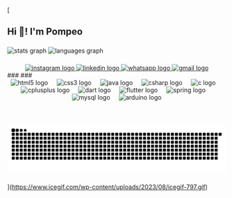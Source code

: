[<h2 align="left">Hi 👋! I'm Pompeo</h2>

###

<div align="left">
   <img src="https://github-readme-stats.vercel.app/api?username=ryanpompeo&hide_title=false&hide_rank=false&show_icons=true&include_all_commits=true&count_private=true&disable_animations=false&theme=dark&locale=en&hide_border=false&order=1" height="250" alt="stats graph"  />

  <img src="https://github-readme-stats.vercel.app/api/top-langs?username=ryanpompeo&locale=en&hide_title=false&layout=compact&card_width=320&langs_count=5&theme=dark&hide_border=false" height="150" alt="languages graph"  />
</div>

###



###
<div align="center">
  <a href="https://www.instagram.com/rypompeo/?utm_source=ig_web_button_share_sheet" target="_blank">
    <img src="https://img.shields.io/static/v1?message=Instagram&logo=instagram&label=&color=000&logoColor=white&labelColor=000&style=for-the-badge" height="35" alt="instagram logo"  />
  </a>
  <a href="https://www.linkedin.com/in/ryan-pompeo-013109304/" target="_blank">
    <img src="https://img.shields.io/static/v1?message=LinkedIn&logo=linkedin&label=&color=000&logoColor=white&labelColor=&style=for-the-badge" height="35" alt="linkedin logo"  />
  </a>
  <a href="https://wa.me/5519984046058?text=" target="_blank">
    <img src="https://img.shields.io/static/v1?message=Whatsapp&logo=whatsapp&label=&color=000&logoColor=white&labelColor=&style=for-the-badge" height="35" alt="whatsapp logo"  />
  </a>
  <a href="https://criarmeulink.com.br/u/1733093866" target="_blank">
    <img src="https://img.shields.io/static/v1?message=Gmail&logo=gmail&label=&color=000&logoColor=white&labelColor=&style=for-the-badge" height="35" alt="gmail logo"  />
  </a>
</div>
###
###
<div align="center">
  <img src="https://cdn.jsdelivr.net/gh/devicons/devicon/icons/html5/html5-original.svg" height="30" alt="html5 logo"  />
  <img width="12" />
  <img src="https://cdn.jsdelivr.net/gh/devicons/devicon/icons/css3/css3-original.svg" height="30" alt="css3 logo"  />
  <img width="12" />
  <img src="https://cdn.jsdelivr.net/gh/devicons/devicon/icons/java/java-original.svg" height="30" alt="java logo"  />
  <img width="12" />
  <img src="https://cdn.jsdelivr.net/gh/devicons/devicon/icons/csharp/csharp-original.svg" height="30" alt="csharp logo"  />
  <img width="12" />
  <img src="https://cdn.jsdelivr.net/gh/devicons/devicon/icons/c/c-original.svg" height="30" alt="c logo"  />
  <img width="12" />
  <img src="https://cdn.jsdelivr.net/gh/devicons/devicon/icons/cplusplus/cplusplus-original.svg" height="30" alt="cplusplus logo"  />
  <img width="12" />
  <img src="https://cdn.jsdelivr.net/gh/devicons/devicon/icons/dart/dart-original.svg" height="30" alt="dart logo"  />
  <img width="12" />
  <img src="https://cdn.jsdelivr.net/gh/devicons/devicon/icons/flutter/flutter-original.svg" height="30" alt="flutter logo"  />
  <img width="12" />
  <img src="https://cdn.jsdelivr.net/gh/devicons/devicon/icons/spring/spring-original.svg" height="30" alt="spring logo"  />
  <img width="12" />
  <img src="https://cdn.jsdelivr.net/gh/devicons/devicon/icons/mysql/mysql-original.svg" height="30" alt="mysql logo"  />
  <img width="12" />
  <img src="https://cdn.jsdelivr.net/gh/devicons/devicon/icons/arduino/arduino-original.svg" height="30" alt="arduino logo"  />
</div>

###


<br clear="both">

![snake gif](https://github.com/ryanpompeo/ryanpompeo/blob/output/github-contribution-grid-snake.svg)


###
](https://www.icegif.com/wp-content/uploads/2023/08/icegif-797.gif)
